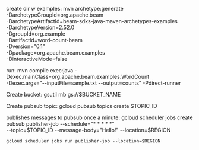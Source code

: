 

create dir w examples:
mvn archetype:generate \
-DarchetypeGroupId=org.apache.beam \
-DarchetypeArtifactId=beam-sdks-java-maven-archetypes-examples \
-DarchetypeVersion=2.52.0 \
-DgroupId=org.example \
-DartifactId=word-count-beam \
-Dversion="0.1" \
-Dpackage=org.apache.beam.examples \
-DinteractiveMode=false


run:
mvn compile exec:java -Dexec.mainClass=org.apache.beam.examples.WordCount \
-Dexec.args="--inputFile=sample.txt --output=counts" -Pdirect-runner


Create bucket:
    gsutil mb gs://$BUCKET_NAME

Create pubsub topic:
    gcloud pubsub topics create $TOPIC_ID


publishes messages to pubsub once a minute:
    gcloud scheduler jobs create pubsub publisher-job --schedule="* * * * *" \
    --topic=$TOPIC_ID --message-body="Hello!" --location=$REGION

    gcloud scheduler jobs run publisher-job --location=$REGION

